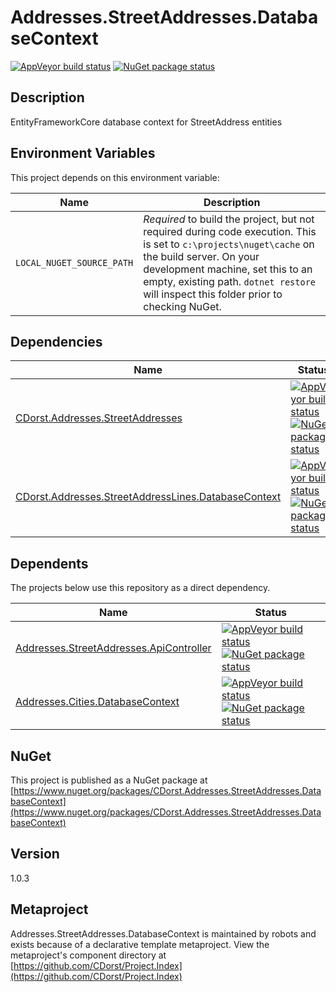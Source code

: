 # Addresses.StreetAddresses.DatabaseContext

[![AppVeyor build status](https://img.shields.io/appveyor/ci/cdorst/addresses-streetaddresses-databasecontext.svg?label=AppVeyor&style=for-the-badge)](https://ci.appveyor.com/project/cdorst/addresses-streetaddresses-databasecontext)
[![NuGet package status](https://img.shields.io/nuget/v/CDorst.Addresses.StreetAddresses.DatabaseContext.svg?label=NuGet&style=for-the-badge)](https://www.nuget.org/packages/CDorst.Addresses.StreetAddresses.DatabaseContext)

## Description

EntityFrameworkCore database context for StreetAddress entities

## Environment Variables

This project depends on this environment variable:

Name | Description
---- | -----------
`LOCAL_NUGET_SOURCE_PATH` | *Required* to build the project, but not required during code execution. This is set to `c:\projects\nuget\cache` on the build server. On your development machine, set this to an empty, existing path. `dotnet restore` will inspect this folder prior to checking NuGet.

## Dependencies

Name | Status
---- | ------
[CDorst.Addresses.StreetAddresses](https://github.com/CDorst/Addresses.StreetAddresses) | [![AppVeyor build status](https://img.shields.io/appveyor/ci/cdorst/addresses-streetaddresses.svg?label=AppVeyor&style=flat-square)](https://ci.appveyor.com/project/cdorst/addresses-streetaddresses) [![NuGet package status](https://img.shields.io/nuget/v/CDorst.Addresses.StreetAddresses.svg?label=NuGet&style=flat-square)](https://www.nuget.org/packages/CDorst.Addresses.StreetAddresses)
[CDorst.Addresses.StreetAddressLines.DatabaseContext](https://github.com/CDorst/Addresses.StreetAddressLines.DatabaseContext) | [![AppVeyor build status](https://img.shields.io/appveyor/ci/cdorst/addresses-streetaddresslines-databasecontext.svg?label=AppVeyor&style=flat-square)](https://ci.appveyor.com/project/cdorst/addresses-streetaddresslines-databasecontext) [![NuGet package status](https://img.shields.io/nuget/v/CDorst.Addresses.StreetAddressLines.DatabaseContext.svg?label=NuGet&style=flat-square)](https://www.nuget.org/packages/CDorst.Addresses.StreetAddressLines.DatabaseContext)

## Dependents

The projects below use this repository as a direct dependency.

Name | Status
---- | ------
[Addresses.StreetAddresses.ApiController](https://github.com/CDorst/Addresses.StreetAddresses.ApiController) | [![AppVeyor build status](https://img.shields.io/appveyor/ci/cdorst/addresses-streetaddresses-apicontroller.svg?label=AppVeyor&style=flat-square)](https://ci.appveyor.com/project/cdorst/addresses-streetaddresses-apicontroller) [![NuGet package status](https://img.shields.io/nuget/v/CDorst.Addresses.StreetAddresses.ApiController.svg?label=NuGet&style=flat-square)](https://www.nuget.org/packages/CDorst.Addresses.StreetAddresses.ApiController)
[Addresses.Cities.DatabaseContext](https://github.com/CDorst/Addresses.Cities.DatabaseContext) | [![AppVeyor build status](https://img.shields.io/appveyor/ci/cdorst/addresses-cities-databasecontext.svg?label=AppVeyor&style=flat-square)](https://ci.appveyor.com/project/cdorst/addresses-cities-databasecontext) [![NuGet package status](https://img.shields.io/nuget/v/CDorst.Addresses.Cities.DatabaseContext.svg?label=NuGet&style=flat-square)](https://www.nuget.org/packages/CDorst.Addresses.Cities.DatabaseContext)

## NuGet


This project is published as a NuGet package at [https://www.nuget.org/packages/CDorst.Addresses.StreetAddresses.DatabaseContext](https://www.nuget.org/packages/CDorst.Addresses.StreetAddresses.DatabaseContext)

## Version

1.0.3

## Metaproject

Addresses.StreetAddresses.DatabaseContext is maintained by robots and exists because of a declarative template metaproject. View the metaproject's component directory at [https://github.com/CDorst/Project.Index](https://github.com/CDorst/Project.Index)

